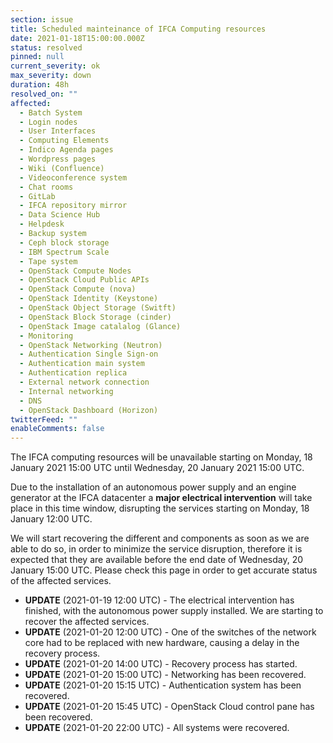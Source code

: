 ```yaml
---
section: issue
title: Scheduled mainteinance of IFCA Computing resources
date: 2021-01-18T15:00:00.000Z
status: resolved
pinned: null
current_severity: ok
max_severity: down
duration: 48h
resolved_on: ""
affected:
  - Batch System
  - Login nodes
  - User Interfaces
  - Computing Elements
  - Indico Agenda pages
  - Wordpress pages
  - Wiki (Confluence)
  - Videoconference system
  - Chat rooms
  - GitLab
  - IFCA repository mirror
  - Data Science Hub
  - Helpdesk
  - Backup system
  - Ceph block storage
  - IBM Spectrum Scale
  - Tape system
  - OpenStack Compute Nodes
  - OpenStack Cloud Public APIs
  - OpenStack Compute (nova)
  - OpenStack Identity (Keystone)
  - OpenStack Object Storage (Switft)
  - OpenStack Block Storage (cinder)
  - OpenStack Image catalalog (Glance)
  - Monitoring
  - OpenStack Networking (Neutron)
  - Authentication Single Sign-on
  - Authentication main system
  - Authentication replica
  - External network connection
  - Internal networking
  - DNS
  - OpenStack Dashboard (Horizon)
twitterFeed: ""
enableComments: false
---
```

The IFCA computing resources will be unavailable starting on Monday, 18 January 2021 15:00 UTC until Wednesday, 20 January 2021 15:00 UTC.

Due to the installation of an autonomous power supply and an engine generator at the IFCA datacenter a **major electrical intervention** will take place in this time window, disrupting the services starting on Monday, 18 January 12:00 UTC.

We will start recovering the different and components as soon as we are able to do so, in order to minimize the service disruption, therefore it is expected that they are available before the end date of Wednesday, 20 January 15:00 UTC. Please check this page in order to get accurate status of the affected services.

* **UPDATE** (2021-01-19 12:00 UTC) - The electrical intervention has finished, with the autonomous power supply installed. We are starting to recover the affected services.
* **UPDATE** (2021-01-20 12:00 UTC) - One of the switches of the network core had to be replaced with new hardware, causing a delay in the recovery process.
* **UPDATE** (2021-01-20 14:00 UTC) - Recovery process has started.
* **UPDATE** (2021-01-20 15:00 UTC) - Networking has been recovered.
* **UPDATE** (2021-01-20 15:15 UTC) - Authentication system has been recovered.
* **UPDATE** (2021-01-20 15:45 UTC) - OpenStack Cloud control pane has been recovered.
* **UPDATE** (2021-01-20 22:00 UTC) - All systems were recovered.